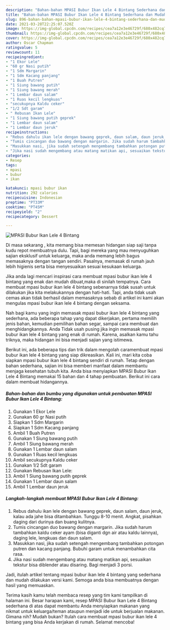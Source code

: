 ```yaml
---
description: "Bahan-bahan MPASI Bubur Ikan Lele 4 Bintang Sederhana dan Mudah Dibuat"
title: "Bahan-bahan MPASI Bubur Ikan Lele 4 Bintang Sederhana dan Mudah Dibuat"
slug: 896-bahan-bahan-mpasi-bubur-ikan-lele-4-bintang-sederhana-dan-mudah-dibuat
date: 2021-03-28T22:25:07.520Z
image: https://img-global.cpcdn.com/recipes/cea7a12e3e46729f/680x482cq70/mpasi-bubur-ikan-lele-4-bintang-foto-resep-utama.jpg
thumbnail: https://img-global.cpcdn.com/recipes/cea7a12e3e46729f/680x482cq70/mpasi-bubur-ikan-lele-4-bintang-foto-resep-utama.jpg
cover: https://img-global.cpcdn.com/recipes/cea7a12e3e46729f/680x482cq70/mpasi-bubur-ikan-lele-4-bintang-foto-resep-utama.jpg
author: Oscar Chapman
ratingvalue: 5
reviewcount: 11
recipeingredient:
- "1 Ekor Lele"
- "60 gr Nasi putih"
- "1 Sdm Margarin"
- "1 Sdm Kacang panjang"
- "1 Buah Putren"
- "1 Siung bawang putih"
- "1 Siung bawang merah"
- "1 Lembar daun salam"
- "1 Ruas kecil lengkuas"
- "secukupnya Kaldu ceker"
- "1/2 Sdt garam"
- " Rebusan Ikan Lele"
- "1 Siung bawang putih geprek"
- "1 Lembar daun salam"
- "1 Lembar daun jeruk"
recipeinstructions:
- "Rebus dahulu ikan lele dengan bawang geprek, daun salam, daun jeruk, kalau ada jahe bisa ditambahkan. Tunggu 8-10 menit. Angkat, pisahkan daging dari durinya dan buang kulitnya."
- "Tumis cincangan duo bawang dengan margarin. Jika sudah harum tambahkan kaldu ceker ayam (bisa diganti dgn air atau kaldu lainnya), daging lele, lengkuas dan daun salam."
- "Masukkan nasi, jika sudah setengah mengembang tambahkan potongan putren dan kacang panjang. Bubuhi garam untuk menambahkan cita rasa."
- "Jika nasi sudah mengembang atau matang matikan api, sesuaikan tekstur bisa diblender atau disaring. Bagi menjadi 3 porsi."
categories:
- Resep
tags:
- mpasi
- bubur
- ikan

katakunci: mpasi bubur ikan 
nutrition: 292 calories
recipecuisine: Indonesian
preptime: "PT33M"
cooktime: "PT45M"
recipeyield: "2"
recipecategory: Dessert

---
```



![MPASI Bubur Ikan Lele 4 Bintang](https://img-global.cpcdn.com/recipes/cea7a12e3e46729f/680x482cq70/mpasi-bubur-ikan-lele-4-bintang-foto-resep-utama.jpg)

Di masa  sekarang , kita memang bisa memesan hidangan siap saji tanpa kudu repot membuatnya dulu. Tapi, bagi mereka yang mau menyuguhkan sajian eksklusif untuk keluarga, maka anda memang lebih bagus memasaknya dengan tangan sendiri. Pasalnya, memasak di rumah jauh lebih higienis serta bisa menyesuaikan sesuai kesukaan keluarga.

Jika anda lagi mencari inspirasi cara membuat mpasi bubur ikan lele 4 bintang yang enak dan mudah dibuat,maka di sinilah tempatnya. Cara membuat mpasi bubur ikan lele 4 bintang  sebenarnya tidak susah untuk dilakukan jika kita melakukannya dengan hati-hati. Tapi, anda tidak usah cemas akan tidak berhasil dalam memasaknya 
sebab di artikel ini kami akan mengulas mpasi bubur ikan lele 4 bintang dengan seksama.  



Nah bagi kamu yang ingin memasak mpasi bubur ikan lele 4 bintang yang sederhana, ada beberapa tahap yang dapat dikerjakan, pertama memilih jenis bahan, kemudian pemilihan bahan segar, sampai cara membuat dan menghidangkannya. Anda Tidak usah pusing jika ingin memasak mpasi bubur ikan lele 4 bintang yang enak di rumah. Karena, asalkan kamu  tahu triknya, maka hidangan ini bisa menjadi sajian yang istimewa.

Berikut ini, ada beberapa tips dan trik dalam mengolah caramembuat mpasi bubur ikan lele 4 bintang yang siap dikreasikan. Kali ini, mari kita coba siapkan mpasi bubur ikan lele 4 bintang sendiri di rumah. Tetap dengan bahan sederhana, sajian ini bisa memberi manfaat dalam membantu menjaga kesehatan tubuh kita. Anda bisa menyiapkan MPASI Bubur Ikan Lele 4 Bintang memakai 15 bahan dan 4 tahap pembuatan. Berikut ini cara dalam membuat hidangannya.

<!--inarticleads1-->

##### Bahan-bahan dan bumbu yang digunakan untuk pembuatan MPASI Bubur Ikan Lele 4 Bintang:

1. Gunakan 1 Ekor Lele
1. Gunakan 60 gr Nasi putih
1. Siapkan 1 Sdm Margarin
1. Siapkan 1 Sdm Kacang panjang
1. Ambil 1 Buah Putren
1. Gunakan 1 Siung bawang putih
1. Ambil 1 Siung bawang merah
1. Gunakan 1 Lembar daun salam
1. Gunakan 1 Ruas kecil lengkuas
1. Ambil secukupnya Kaldu ceker
1. Gunakan 1/2 Sdt garam
1. Gunakan  Rebusan Ikan Lele:
1. Ambil 1 Siung bawang putih geprek
1. Gunakan 1 Lembar daun salam
1. Ambil 1 Lembar daun jeruk




<!--inarticleads2-->

##### Langkah-langkah membuat MPASI Bubur Ikan Lele 4 Bintang:

1. Rebus dahulu ikan lele dengan bawang geprek, daun salam, daun jeruk, kalau ada jahe bisa ditambahkan. Tunggu 8-10 menit. Angkat, pisahkan daging dari durinya dan buang kulitnya.
1. Tumis cincangan duo bawang dengan margarin. Jika sudah harum tambahkan kaldu ceker ayam (bisa diganti dgn air atau kaldu lainnya), daging lele, lengkuas dan daun salam.
1. Masukkan nasi, jika sudah setengah mengembang tambahkan potongan putren dan kacang panjang. Bubuhi garam untuk menambahkan cita rasa.
1. Jika nasi sudah mengembang atau matang matikan api, sesuaikan tekstur bisa diblender atau disaring. Bagi menjadi 3 porsi.




Jadi, itulah artikel tentang  mpasi bubur ikan lele 4 bintang  yang sederhana dan mudah dilakukan versi kami. Semoga anda bisa membuatnya dengan hasil yang memuaskan. 

Terima kasih kamu telah membaca resep yang tim kami tampilkan di halaman ini. Besar harapan kami, resep  MPASI Bubur Ikan Lele 4 Bintang sederhana di atas dapat membantu Anda menyiapkan makanan yang nikmat untuk keluarga/teman ataupun menjadi ide untuk berjualan makanan. Gimana nih? Mudah bukan? Itulah cara membuat mpasi bubur ikan lele 4 bintang yang bisa Anda kerjakan di rumah. Selamat mencoba!

